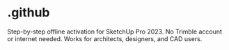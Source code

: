 # .github
Step-by-step offline activation for SketchUp Pro 2023. No Trimble account or internet needed. Works for architects, designers, and CAD users.
